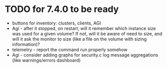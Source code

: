 # TODO for 7.4.0 to be ready

* buttons for inventory: clusters, clients, AGI
* Agi - after it stopped, on restart, will it remember which instance size was used for a given volume? If not, will it be aware of need to size, and will it ask the monitor to size (like a file on the volume with sizing information)?
* telemetry - report the command run properly somehow
* Agi - consider adding graphs for security.c log message aggregations (like warnings/errors dashboard)
